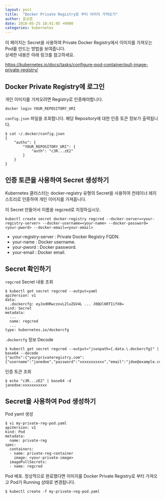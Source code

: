 ```yaml
---
layout: post
title:  "Docker Private Registry로 부터 이미지 가져오기"
author: 윤상준
date: 2018-05-25 18:41:05 +0900
categories: kubernetes
---
```


이 페이지는 Secret을 사용하여 Private Docker Registry에서 이미지를 가져오는 Pod를 만드는 방법을 보여줍니다.<br>
상세한 내용은 아래 링크를 참고하세요.

https://kubernetes.io/docs/tasks/configure-pod-container/pull-image-private-registry/

## Docker Private Registry에 로그인

개인 이미지를 가져오려면 Registry로 인증해야합니다. 
```
docker login YOUR_REPOSITORY_URI
```

`config.json` 파일을 조회합니다. 해당 Repository에 대한 인증 토큰 정보가 출력됩니다.
```
$ cat ~/.docker/config.json
{
    "auths": {
        "YOUR_REPOSITORY_URI": {
            "auth": "c3R...zE2"
        }
    }
}
```

## 인증 토큰을 사용하여 Secret 생성하기 

Kubernetes 클러스터는 docker-registry 유형의 Secret을 사용하여 컨테이너 레지스트리로 인증하여 개인 이미지를 가져옵니다.

이 Secret 만들어서 이름을 regcred로 지정하십시오.

```
kubectl create secret docker-registry regcred --docker-server=<your-registry-server> --docker-username=<your-name> --docker-password=<your-pword> --docker-email=<your-email>
```
- your-registry-server : Private Docker Registry FQDN.
- your-name : Docker username.
- your-pword : Docker password.
- your-email : Docker email.

## Secret 확인하기

`regcred` Secret 내용 조회 

```
$ kubectl get secret regcred --output=yaml
apiVersion: v1
data:
  .dockercfg: eyJodHRwczovL2luZGV4L ... J0QUl6RTIifX0=
kind: Secret
metadata:
  ...
  name: regcred
  ...
type: kubernetes.io/dockercfg
```

`.dockercfg` 정보 Decode

```
$ kubectl get secret regcred --output="jsonpath={.data.\.dockercfg}" | base64 --decode
{"auths":{"yourprivateregistry.com":{"username":"janedoe","password":"xxxxxxxxxxx","email":"jdoe@example.com","auth":"c3R...zE2"}}}
```

인증 토큰 조회

```
$ echo "c3R...zE2" | base64 -d
janedoe:xxxxxxxxxxx
```

## Secret을 사용하여 Pod 생성하기 

Pod yaml 생성

```
$ vi my-private-reg-pod.yaml
apiVersion: v1
kind: Pod
metadata:
  name: private-reg
spec:
  containers:
  - name: private-reg-container
    image: <your-private-image>
  imagePullSecrets:
  - name: regcred
```

Pod 배포. 정상적으로 완료했다면 이미지를 Docker Private Registry로 부터 가져오고 Pod가 Running 상태로 변경됩니다.

```
$ kubectl create -f my-private-reg-pod.yaml
```

